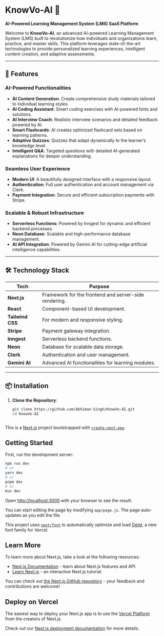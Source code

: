# KnowVo-AI 🚀  
**AI-Powered Learning Management System (LMS) SaaS Platform**  

Welcome to **KnowVo-AI**, an advanced AI-powered Learning Management System (LMS) built to revolutionize how individuals and organizations learn, practice, and master skills. This platform leverages state-of-the-art technologies to provide personalized learning experiences, intelligent content creation, and adaptive assessments.  

---

## 🌟 Features  

### AI-Powered Functionalities  
- **AI Content Generation**: Create comprehensive study materials tailored to individual learning styles.  
- **AI Coding Assistant**: Smart coding exercises with AI-powered hints and solutions.  
- **AI Interview Coach**: Realistic interview scenarios and detailed feedback powered by AI.  
- **Smart Flashcards**: AI creates optimized flashcard sets based on learning patterns.  
- **Adaptive Quizzes**: Quizzes that adapt dynamically to the learner’s knowledge level.  
- **Intelligent Q&A**: Targeted questions with detailed AI-generated explanations for deeper understanding.  

### Seamless User Experience  
- **Modern UI**: A beautifully designed interface with a responsive layout.  
- **Authentication**: Full user authentication and account management via Clerk.  
- **Payment Integration**: Secure and efficient subscription payments with Stripe.  

### Scalable & Robust Infrastructure  
- **Serverless Functions**: Powered by Inngest for dynamic and efficient backend processes.  
- **Neon Database**: Scalable and high-performance database management.  
- **AI API Integration**: Powered by Gemini AI for cutting-edge artificial intelligence capabilities.  

---

## 🛠️ Technology Stack  

| **Tech**          | **Purpose**                                         |  
|--------------------|-----------------------------------------------------|  
| **Next.js**        | Framework for the frontend and server-side rendering. |  
| **React**          | Component-based UI development.                    |  
| **Tailwind CSS**   | For modern and responsive styling.                 |  
| **Stripe**         | Payment gateway integration.                       |  
| **Inngest**        | Serverless backend functions.                      |  
| **Neon**           | Database for scalable data storage.                |  
| **Clerk**          | Authentication and user management.                |  
| **Gemini AI**      | Advanced AI functionalities for learning modules.  |  

---

## 📦 Installation  

1. **Clone the Repository**:  
   ```bash  
   git clone https://github.com/Abhiman-Singh/KnowVo-AI.git  
   cd KnowVo-AI  



This is a [Next.js](https://nextjs.org) project bootstrapped with [`create-next-app`](https://github.com/vercel/next.js/tree/canary/packages/create-next-app).

## Getting Started

First, run the development server:

```bash
npm run dev
# or
yarn dev
# or
pnpm dev
# or
bun dev
```

Open [http://localhost:3000](http://localhost:3000) with your browser to see the result.

You can start editing the page by modifying `app/page.js`. The page auto-updates as you edit the file.

This project uses [`next/font`](https://nextjs.org/docs/app/building-your-application/optimizing/fonts) to automatically optimize and load [Geist](https://vercel.com/font), a new font family for Vercel.

## Learn More

To learn more about Next.js, take a look at the following resources:

- [Next.js Documentation](https://nextjs.org/docs) - learn about Next.js features and API.
- [Learn Next.js](https://nextjs.org/learn) - an interactive Next.js tutorial.

You can check out [the Next.js GitHub repository](https://github.com/vercel/next.js) - your feedback and contributions are welcome!

## Deploy on Vercel

The easiest way to deploy your Next.js app is to use the [Vercel Platform](https://vercel.com/new?utm_medium=default-template&filter=next.js&utm_source=create-next-app&utm_campaign=create-next-app-readme) from the creators of Next.js.

Check out our [Next.js deployment documentation](https://nextjs.org/docs/app/building-your-application/deploying) for more details.
